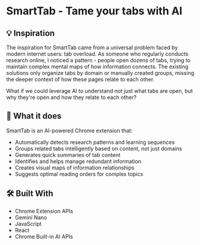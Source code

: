 # SmartTab - Tame your tabs with AI

## 💡 Inspiration
The inspiration for SmartTab came from a universal problem faced by modern internet users: tab overload. As someone who regularly conducts research online, I noticed a pattern - people open dozens of tabs, trying to maintain complex mental maps of how information connects. The existing solutions only organize tabs by domain or manually created groups, missing the deeper context of how these pages relate to each other.

What if we could leverage AI to understand not just what tabs are open, but why they're open and how they relate to each other?

## 🔨 What it does
SmartTab is an AI-powered Chrome extension that:
- Automatically detects research patterns and learning sequences
- Groups related tabs intelligently based on content, not just domains
- Generates quick summaries of tab content
- Identifies and helps manage redundant information
- Creates visual maps of information relationships
- Suggests optimal reading orders for complex topics

## 🛠️ Built With
- Chrome Extension APIs
- Gemini Nano
- JavaScript
- React
- Chrome Built-in AI APIs
